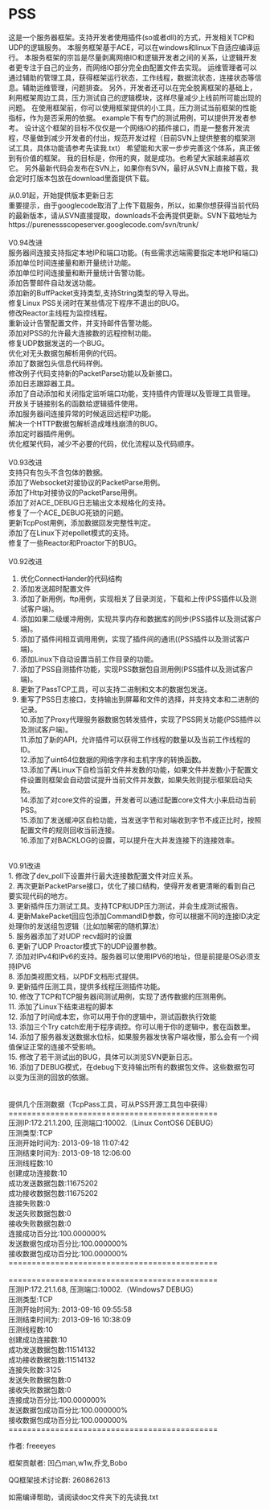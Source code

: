 PSS
===

这是一个服务器框架。支持开发者使用插件(so或者dll)的方式，开发相关TCP和UDP的逻辑服务。 本服务框架基于ACE，可以在windows和linux下自适应编译运行。 本服务框架的宗旨是尽量剥离网络IO和逻辑开发者之间的关系，让逻辑开发者更专注于自己的业务，而网络IO部分完全由配置文件去实现。 运维管理者可以通过辅助的管理工具，获得框架运行状态，工作线程，数据流状态，连接状态等信息。辅助运维管理，问题排查。 另外，开发者还可以在完全脱离框架的基础上，利用框架周边工具，压力测试自己的逻辑模块，这样尽量减少上线前所可能出现的问题。 在使用框架前，你可以使用框架提供的小工具，压力测试当前框架的性能指标，作为是否采用的依据。 example下有专门的测试用例，可以提供开发者参考。 设计这个框架的目标不仅仅是一个网络IO的插件接口，而是一整套开发流程，尽量做到减少开发者的付出，规范开发过程（目前SVN上提供整套的框架测试工具，具体功能请参考先读我.txt） 希望能和大家一步步完善这个体系，真正做到有价值的框架。 我的目标是，你用的爽，就是成功。也希望大家越来越喜欢它。 另外最新代码会发布在SVN上，如果你有SVN，最好从SVN上直接下载，我会定时打版本包放在download里面提供下载。<br/>

从0.91起，开始提供版本更新日志<br/>
重要提示，由于googlecode取消了上传下载服务，所以，如果你想获得当前代码的最新版本，请从SVN直接提取，downloads不会再提供更新。SVN下载地址为https://purenessscopeserver.googlecode.com/svn/trunk/<br/>
<br/>
V0.94改进<br/>
服务器间连接支持指定本地IP和端口功能。(有些需求远端需要指定本地IP和端口) <br/>
添加单位时间连接量和断开量统计功能。<br/>
添加单位时间连接量和断开量统计告警功能。<br/>
添加告警邮件自动发送功能。<br/>
添加新的BuffPacket支持类型,支持String类型的导入导出。<br/>
修复Linux PSS关闭时在某些情况下程序不退出的BUG。<br/>
修改Reactor主线程为监控线程。<br/>
重新设计告警配置文件，并支持邮件告警功能。<br/>
添加对PSS的允许最大连接数的远程控制功能。<br/>
修复UDP数据发送的一个BUG。<br/>
优化对无头数据包解析用例的代码。<br/>
添加了数据包头信息代码样例。<br/>
修改例子代码支持新的PacketParse功能以及新接口。<br/>
添加日志跟踪器工具。<br>
添加了自动添加和关闭指定监听端口功能，支持插件内管理以及管理工具管理。<br>
开放关于链接别名的函数给逻辑插件使用。<br/>
添加服务器间连接异常的时候返回远程IP功能。<br/>
解决一个HTTP数据包解析造成堆栈崩溃的BUG。<br>
添加定时器插件用例。<br/>
优化框架代码，减少不必要的代码，优化流程以及代码顺序。<br/>
<br/>
V0.93改进<br/>
支持只有包头不含包体的数据。<br/>
添加了Websocket对接协议的PacketParse用例。<br/>
添加了Http对接协议的PacketParse用例。<br/>
添加了对ACE_DEBUG日志输出文本规格化的支持。<br/>
修复了一个ACE_DEBUG死锁的问题。<br/>
更新TcpPost用例，添加数据回发完整性判定。<br/> 
添加了在Linux下对epollet模式的支持。<br/>
修复了一些Reactor和Proactor下的BUG。<br/>
<br/>
V0.92改进<br/>
1. 优化ConnectHander的代码结构<br/>
2. 添加发送超时配置文件<br/>
3. 添加了新用例，ftp用例，实现相关了目录浏览，下载和上传(PSS插件以及测试客户端)。<br/>
4. 添加如果二级缓冲用例，实现共享内存和数据库的同步(PSS插件以及测试客户端)。<br/>
5. 添加了插件间相互调用用例，实现了插件间的通讯((PSS插件以及测试客户端)。<br/>
6. 添加Linux下自动设置当前工作目录的功能。<br/>
7. 添加了PSS自测插件功能，实现PSS数据包自测用例(PSS插件以及测试客户端)。<br/>
8. 更新了PassTCP工具，可以支持二进制和文本的数据包发送。<br/>
9. 重写了PSS日志接口，支持输出到屏幕和文件的选择，并支持文本和二进制的记录。<br/>
10.添加了Proxy代理服务器数据包转发插件，实现了PSS网关功能(PSS插件以及测试客户端)。<br/>
11.添加了新的API，允许插件可以获得工作线程的数量以及当前工作线程的ID。<br/>
12.添加了uint64位数据的网络字序和主机字序的转换函数。<br/>
13.添加了再Linux下自检当前文件并发数的功能，如果文件并发数小于配置文件设置则框架会自动尝试提升当前文件并发数，如果失败则提示框架启动失败。<br/>
14.添加了对core文件的设置，开发者可以通过配置core文件大小来启动当前PSS。<br/>
15.添加了发送缓冲区自检功能，当发送字节和对端收到字节不成正比时，按照配置文件的规则回收当前连接。<br/>
16.添加了对BACKLOG的设置，可以提升在大并发连接下的连接效率。<br/>
<br/>
V0.91改进<br/>
1. 修改了dev_poll下设置并行最大连接数配置文件对应关系。<br/>
2. 再次更新PacketParse接口，优化了接口结构，使得开发者更清晰的看到自己要实现代码的地方。<br/>
3. 更新插件压力测试工具。支持TCP和UDP压力测试，并会生成测试报告。<br/>
4. 更新MakePacket回应包添加CommandID参数，你可以根据不同的连接ID决定处理你的发送组包逻辑（比如加解密的随机算法）<br/>
5. 服务器添加了对UDP recv超时的设置<br/>
6. 更新了UDP Proactor模式下的UDP设置参数。<br/>
7. 添加对IPv4和IPv6的支持。服务器可以使用IPV6的地址，但是前提是OS必须支持IPV6<br/>
8. 添加类视图文档，以PDF文档形式提供。<br/>
9. 更新插件压测工具，提供多线程压测插件功能。<br/>
10. 修改了TCP和TCP服务器间测试用例，实现了透传数据的压测用例。<br/>
11. 添加了Linux下结束进程的脚本<br/>
12. 添加了时间成本宏，你可以用于你的逻辑中，测试函数执行效能<br/>
13. 添加三个Try catch宏用于程序调控。你可以用于你的逻辑中，套在函数里。<br/>
14. 添加了服务器发送数据水位标，如果服务器发快客户端收慢，那么会有一个阀值保证正常的连接不受影响。<br/>
15. 修改了若干测试出的BUG，具体可以浏览SVN更新日志。<br/>
16. 添加了DEBUG模式，在debug下支持输出所有的数据包文件。这些数据包可以变为压测的回放的依据。<br/>
<br/>
<br/>
提供几个压测数据（TcpPass工具，可从PSS开源工具包中获得）<br/>
=============================================<br/>
压测IP:172.21.1.200, 压测端口:10002.（Linux ContOS6 DEBUG）<br/>
压测类型:TCP<br/>
压测开始时间为: 2013-09-18 11:07:42<br/>
压测结束时间为: 2013-09-18 12:06:00<br/>
压测线程数:10<br/>
创建成功连接数:10<br/>
成功发送数据包数:11675202<br/>
成功接收数据包数:11675202<br/>
连接失败数:0<br/>
发送失败数据包数:0<br/>
接收失败数据包数:0<br/>
连接成功百分比:100.000000%<br/>
发送数据包成功百分比:100.000000%<br/>
接收数据包成功百分比:100.000000%<br/>
=============================================<br/>
<br/>
=============================================<br/>
压测IP:172.21.1.68, 压测端口:10002.（Windows7 DEBUG）<br/>
压测类型:TCP<br/>
压测开始时间为: 2013-09-16 09:55:58<br/>
压测结束时间为: 2013-09-16 10:38:09<br/>
压测线程数:10<br/>
创建成功连接数:10<br/>
成功发送数据包数:11514132<br/>
成功接收数据包数:11514132<br/>
连接失败数:3125<br/>
发送失败数据包数:0<br/>
接收失败数据包数:0<br/>
连接成功百分比:100.000000%<br/>
发送数据包成功百分比:100.000000%<br/>
接收数据包成功百分比:100.000000%<br/>
=============================================<br/>

作者:
freeeyes

框架贡献者:
凹凸man,w1w,乔戈,Bobo

QQ框架技术讨论群: 260862613

如需编译帮助，请阅读doc文件夹下的先读我.txt
